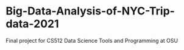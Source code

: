 # Big-Data-Analysis-of-NYC-Trip-data-2021
Final project for CS512 Data Science Tools and Programming at OSU
